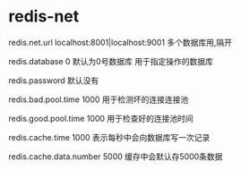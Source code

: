 # redis-net
redis.net.url localhost:8001|localhost:9001
多个数据库用,隔开

redis.database 0 默认为0号数据库 用于指定操作的数据库

redis.password 默认没有

redis.bad.pool.time 1000 用于检测坏的连接连接池 

redis.good.pool.time 1000 用于检查好的连接池时间

redis.cache.time 1000 表示每秒中会向数据库写一次记录

redis.cache.data.number 5000 缓存中会默认存5000条数据
